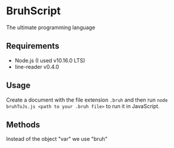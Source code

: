 # BruhScript
The ultimate programming language

## Requirements
- Node.js (I used v10.16.0 LTS)
- line-reader v0.4.0

## Usage
Create a document with the file extension `.bruh` and then run `node bruhToJs.js <path to your .bruh file>` to run it in JavaScript.

## Methods
Instead of the object "var" we use "bruh"

